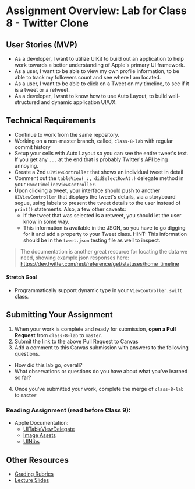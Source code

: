 # Assignment Overview: Lab for Class 8 - Twitter Clone  

## User Stories (MVP)  
 - As a developer, I want to utilize UIKit to build out an application to help work towards a better understanding of Apple's primary UI framework.
 - As a user, I want to be able to view my own profile information, to be able to track my followers count and see where I am located.  
 - As a user, I want to be able to click on a Tweet on my timeline, to see if it is a tweet or a retweet.  
 - As a developer, I want to know how to use Auto Layout, to build well-structured and dynamic application UI/UX.  

## Technical Requirements  
 * Continue to work from the same repository.  
 * Working on a non-master branch, called, `class-8-lab` with regular commit history  
 * Setup your cells with Auto Layout so you can see the entire tweet's text. If you get any `...` at the end that is probably Twitter's API being annoying.
 * Create a 2nd `UIViewController` that shows an individual tweet in detail
 * Comment out the `tableView(_:, didSelectRowAt:)` delegate method in your `HomeTimelineViewController`.  
 * Upon clicking a tweet, your interface should push to another `UIViewController` that displays the tweet's details, via a storyboard segue, using labels to present the tweet details to the user instead of `print()` statements. Also, a few other caveats:
   * If the tweet that was selected is a retweet, you should let the user know in some way.
   * This information is available in the JSON, so you have to go digging for it and add a property to your Tweet class. HINT: This information should be in the `tweet.json` testing file as well to inspect.

 > The documentation is another great resource for locating the data we need, showing example json responses here:  
 https://dev.twitter.com/rest/reference/get/statuses/home_timeline  

#### Stretch Goal  
 * Programmatically support dynamic type in your `ViewController.swift` class.  

## Submitting Your Assignment  
1. When your work is complete and ready for submission, **open a Pull Request** from `class-8-lab` to `master`.  
2. Submit the link to the above Pull Request to Canvas  
3. Add a comment to this Canvas submission with answers to the following questions.  
  - How did this lab go, overall?  
  - What observations or questions do you have about what you've learned so far?  
4. Once you've submitted your work, complete the merge of `class-8-lab` to `master`  

### Reading Assignment (read **before** Class 9):
* Apple Documentation:
  * [UITableViewDelegate](https://developer.apple.com/library/ios/documentation/UIKit/Reference/UITableViewDelegate_Protocol/index.html)
  * [Image Assets](https://developer.apple.com/library/prerelease/ios/documentation/Xcode/Reference/xcode_ref-Asset_Catalog_Format/)
  * [UINibs](https://developer.apple.com/library/prerelease/ios/documentation/UIKit/Reference/UINib_Ref/index.html)

## Other Resources
* [Grading Rubrics](../../resources/)
* [Lecture Slides](https://www.icloud.com/keynote/000clqbz13p8N-0ljiqMLD-0w#Week2_Day3)

